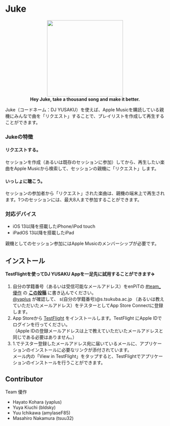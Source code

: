 # Juke

<p align="center">
  <img width="240" src="https://user-images.githubusercontent.com/3463901/72130722-af3bf880-33bd-11ea-8213-4dd9df91d490.png"><br>
  <strong>Hey Juke, take a thousand song and make it better.</strong>
</p>

Juke（コードネーム：DJ YUSAKU）を使えば、Apple Musicを購読している親機にみんなで曲を「リクエスト」することで、プレイリストを作成して再生することができます。 

### Jukeの特徴

#### リクエストする。

セッションを作成（あるいは既存のセッションに参加）してから、再生したい楽曲をApple Musicから検索して、セッションの親機に「リクエスト」します。

#### いっしょに聴こう。

セッションの参加者から「リクエスト」された楽曲は、親機の端末上で再生されます。1つのセッションには、最大8人まで参加することができます。

### 対応デバイス

- iOS 13以降を搭載したiPhone/iPod touch
- iPadOS 13以降を搭載したiPad

親機としてのセッション参加にはApple Musicのメンバーシップが必要です。

## インストール

**TestFlightを使ってDJ YUSAKU Appを一足先に試用することができます✈️**
1. 自分の学籍番号（あるいは受信可能なメールアドレス）をenPiTの [#team_優作](https://app.slack.com/client/THHKFQY3H/CM236RA8G) の **[この投稿](https://enpit2019tkb.slack.com/archives/CM236RA8G/p1573648358002600)** に書き込んでください。  
[@yaplus](https://github.com/yaplus) が確認して、 s(自分の学籍番号)@s.tsukuba.ac.jp （あるいは教えていただいたメールアドレス）をテスターとしてApp Store Connectに登録します。
2. App Storeから [TestFlight](https://apps.apple.com/jp/app/testflight/id899247664) をインストールします。TestFlight にApple IDでログインを行ってください。  
（Apple IDの登録メールアドレスは上で教えていただいたメールアドレスと同じである必要はありません。）
3. 1.でテスター登録したメールアドレス宛に届いているメールに、アプリケーションのインストールに必要なリンクが添付されています。  
メール内の「View in TestFlight」をタップすると、TestFlightでアプリケーションのインストールを行うことができます。

## Contributor
Team 優作
- Hayato Kohara (yaplus)
- Yuya Kiuchi (bldsky)
- Yuu Ichikawa (amylaseF85)
- Masahiro Nakamura (tsuu32)

